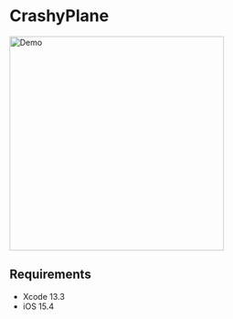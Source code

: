 # CrashyPlane

<img src="Documentation/demo.gif" width="375" alt="Demo">

## Requirements

* Xcode 13.3
* iOS 15.4
